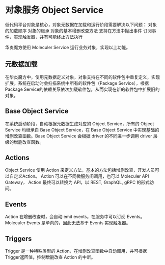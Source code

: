 对象服务 Object Service 
===

低代码平台对象是核心，对象元数据在加载和运行阶段需要解决以下问题：
对象的加载顺序
对象的继承
对象的基本增删改查方法
支持在方法中抛出事件
订阅事件，实现触发器，并有可能终止方法执行

华炎魔方使用 Moleculer Service 运行业务对象，实现以上功能。

## 元数据加载

在华炎魔方中，使用元数据定义对象，对象支持在不同的软件包中重复定义，实现扩展。系统在启动时会扫描系统中所有的软件包（Package Service），根据Package Service的依赖关系依次加载软件包，从而实现在新的软件包中扩展旧的对象。

## Base Object Service

在系统启动阶段，自动根据元数据生成对应的 Object Service，所有的 Object Service 均继承自 Base Object Service，在 Base Object Service 中实现基础的增删改查函数。Base Object Service 会根据 driver 的不同进一步调用 driver 层级的增删改查函数。

## Actions

Object Service 使用 Action 来定义方法，基本的方法包括增删改查，开发人员可以自定义Action。
Action 可以在不同微服务间调用，也可以 Moleculer API Gateway， Action 最终可以转换为 API，以 REST, GraphQL, gRPC 的形式访问。

## Events

Action 在增删改查时，会自动 emit events，在服务中可以订阅 Events。Moleculer Events 是单向的，因此无法基于 Events 实现触发器。

## Triggers

Trigger 是一种特殊类型的 Action，在增删改查函数中自动调用，并可根据Trigger返回值，控制增删改查 Action 的中断。
